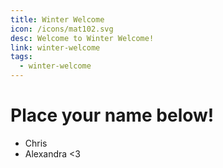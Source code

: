 ```yaml
---
title: Winter Welcome
icon: /icons/mat102.svg
desc: Welcome to Winter Welcome!
link: winter-welcome
tags:
  - winter-welcome
---
```


# Place your name below!
- Chris
- Alexandra <3
